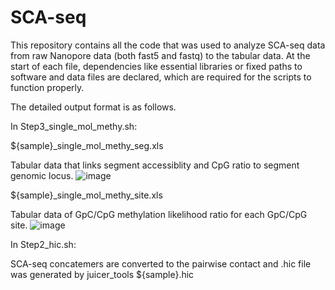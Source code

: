 # SCA-seq
This repository contains all the code that was used to analyze SCA-seq data from raw Nanopore data (both fast5 and fastq) to the tabular data.
At the start of each file, dependencies like essential libraries or fixed paths to software and data files are declared, which are required for the scripts to function properly.

The detailed output format is as follows.

In Step3_single_mol_methy.sh:

${sample}_single_mol_methy_seg.xls

Tabular data that links segment accessiblity and CpG ratio to segment genomic locus.
![image](https://user-images.githubusercontent.com/91398995/226509102-2071014d-0dd6-47cc-9b25-0ade511dff46.png)

${sample}_single_mol_methy_site.xls

Tabular data of GpC/CpG methylation likelihood ratio for each GpC/CpG site.
![image](https://user-images.githubusercontent.com/91398995/226511394-7c864285-04ee-4b7d-92e1-b0d08ccbe841.png)


In Step2_hic.sh:

SCA-seq concatemers are converted to the pairwise contact and .hic file was generated by juicer_tools
${sample}.hic




